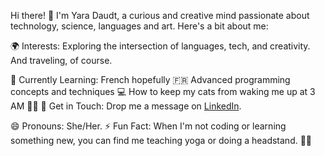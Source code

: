 Hi there! 👋 I'm Yara Daudt, a curious and creative mind passionate about technology, science, languages and art. Here's a bit about me:

🌍 Interests: Exploring the intersection of languages, tech, and creativity. And traveling, of course.

🌱 Currently Learning:
French hopefully 🇫🇷
Advanced programming concepts and techniques 💻
How to keep my cats from waking me up at 3 AM 🐾😴
💌 Get in Touch:
Drop me a message on [LinkedIn](https://www.linkedin.com/in/yaradaudt/).

😄 Pronouns: She/Her.
⚡ Fun Fact: When I'm not coding or learning something new, you can find me teaching yoga or doing a headstand. 🧘‍♀️
